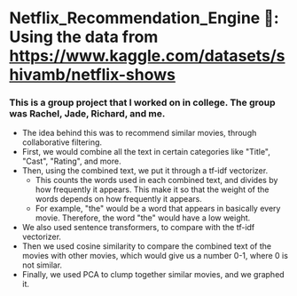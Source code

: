 # Netflix_Recommendation_Engine 🎥: Using the data from https://www.kaggle.com/datasets/shivamb/netflix-shows

### This is a group project that I worked on in college. The group was Rachel, Jade, Richard, and me.

- The idea behind this was to recommend similar movies, through collaborative filtering.   
- First, we would combine all the text in certain categories like "Title", "Cast", "Rating", and more.   
- Then, using the combined text, we put it through a tf-idf vectorizer.  
  - This counts the words used in each combined text, and divides by how frequently it appears. This make it so that the weight of the words depends on how frequently it appears.
  - For example, "the" would be a word that appears in basically every movie. Therefore, the word "the" would have a low weight.
- We also used sentence transformers, to compare with the tf-idf vectorizer.
- Then we used cosine similarity to compare the combined text of the movies with other movies, which would give us a number 0-1, where 0 is not similar.
- Finally, we used PCA to clump together similar movies, and we graphed it.
